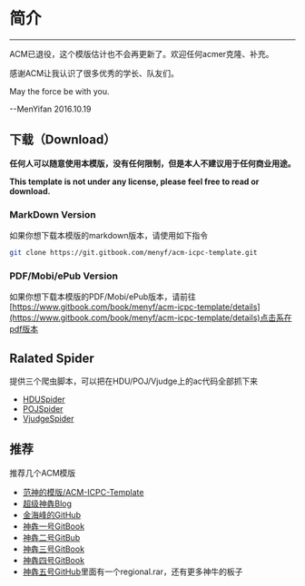 # 简介
---

ACM已退役，这个模版估计也不会再更新了。欢迎任何acmer克隆、补充。

感谢ACM让我认识了很多优秀的学长、队友们。

May the force be with you.

--MenYifan 2016.10.19

## 下载（Download）
**任何人可以随意使用本模版，没有任何限制，但是本人不建议用于任何商业用途。**

**This template is not under any license, please feel free to read or download.**

### MarkDown Version
如果你想下载本模版的markdown版本，请使用如下指令

```bash
git clone https://git.gitbook.com/menyf/acm-icpc-template.git
```

### PDF/Mobi/ePub Version
如果你想下载本模版的PDF/Mobi/ePub版本，请前往[https://www.gitbook.com/book/menyf/acm-icpc-template/details](https://www.gitbook.com/book/menyf/acm-icpc-template/details)点击系在pdf版本

## Ralated Spider
提供三个爬虫脚本，可以把在HDU/POJ/Vjudge上的ac代码全部抓下来

* [HDUSpider](https://github.com/menyf/TinyProject/blob/master/HDUSpider.py)
* [POJSpider](https://github.com/menyf/TinyProject/blob/master/POJSpider.py)
* [VjudgeSpider](https://github.com/menyf/TinyProject/blob/master/VjudgeSpider.py)


## 推荐

推荐几个ACM模版

* [范神的模版/ACM-ICPC-Template](https://github.com/fz568573448/ACM-ICPC-Template/tree/master/模板) 
* [超级神犇Blog](http://www.cnblogs.com/qscqesze/category/660401.html)
* [金海峰的GitHub](https://github.com/jhfjhfj1/codelib)
* [神犇一号GitBook](https://jiangoil.gitbooks.io/myacmtemplate/content/index.html)
* [神犇二号GitBub](http://happylcj.github.io/2017/01/01/ACM模板/)
* [神犇三号GitBook](https://hrbust-acm-team.gitbooks.io/acm-book/content/index.html)
* [神犇四号GitBook](https://svtter.gitbooks.io/book_acm/content/index.html)
* [神犇五号GitHub](https://github.com/ronaflx/ACM_template)里面有一个regional.rar，还有更多神牛的板子